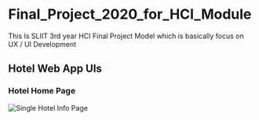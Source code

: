 # Final_Project_2020_for_HCI_Module
This Is SLIIT 3rd year HCI Final Project Model which is basically focus on UX / UI Development

## Hotel Web App UIs
### Hotel Home Page
![Single Hotel Info Page](https://user-images.githubusercontent.com/53207574/96332636-e349f580-1082-11eb-90d5-6bb14f663e08.png)
